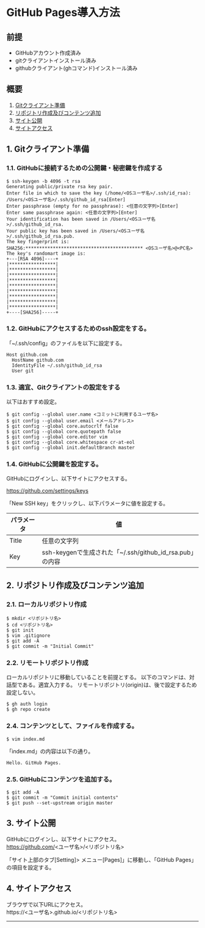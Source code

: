 # GitHub Pages導入方法

## 前提

- GitHubアカウント作成済み
- gitクライアントインストール済み
- githubクライアント(ghコマンド)インストール済み

## 概要

1. [Gitクライアント準備](#1-gitクライアント準備)
2. [リポジトリ作成及びコンテンツ追加](#2-リポジトリ作成及びコンテンツ追加)
3. [サイト公開](#3-サイト公開)
4. [サイトアクセス](#4-サイトアクセス)

## 1. Gitクライアント準備

### 1.1. GitHubに接続するための公開鍵・秘密鍵を作成する

```console
$ ssh-keygen -b 4096 -t rsa
Generating public/private rsa key pair.
Enter file in which to save the key (/home/<OSユーザ名>/.ssh/id_rsa): /Users/<OSユーザ名>/.ssh/github_id_rsa[Enter]
Enter passphrase (empty for no passphrase): <任意の文字列>[Enter]
Enter same passphrase again: <任意の文字列>[Enter]
Your identification has been saved in /Users/<OSユーザ名>/.ssh/github_id_rsa.
Your public key has been saved in /Users/<OSユーザ名>/.ssh/github_id_rsa.pub.
The key fingerprint is:
SHA256:******************************************* <OSユーザ名>@<PC名>
The key's randomart image is:
+---[RSA 4096]----+
|*****************|
|*****************|
|*****************|
|*****************|
|*****************|
|*****************|
|*****************|
|*****************|
|*****************|
+----[SHA256]-----+
```

### 1.2. GitHubにアクセスするためのssh設定をする。

「~/.ssh/config」のファイルを以下に設定する。

```text
Host github.com
  HostName github.com
  IdentityFile ~/.ssh/github_id_rsa
  User git
```

### 1.3. 適宜、Gitクライアントの設定をする

以下はおすすめ設定。

```console
$ git config --global user.name <コミットに利用するユーザ名>
$ git config --global user.email <メールアドレス>
$ git config --global core.autocrlf false
$ git config --global core.quotepath false
$ git config --global core.editor vim
$ git config --global core.whitespace cr-at-eol
$ git config --global init.defaultBranch master
```

### 1.4. GitHubに公開鍵を設定する。

GitHubにログインし、以下サイトにアクセスする。  

<https://github.com/settings/keys>

「New SSH key」をクリックし、以下パラメータに値を設定する。

| パラメータ  | 値                                                       |
| ----------- | -------------------------------------------------------- |
| Title       | 任意の文字列                                             |
| Key         | ssh-keygenで生成された「~/.ssh/github_id_rsa.pub」の内容 |

## 2. リポジトリ作成及びコンテンツ追加

### 2.1. ローカルリポジトリ作成

```console
$ mkdir <リポジトリ名>
$ cd <リポジトリ名>
$ git init
$ vim .gitignore
$ git add -A
$ git commit -m "Initial Commit"
```

### 2.2. リモートリポジトリ作成

ローカルリポジトリに移動していることを前提とする。
以下のコマンドは、対話型である。適宜入力する。
リモートリポジトリ(origin)は、後で設定するため設定しない。
```console
$ gh auth login
$ gh repo create
```

### 2.4. コンテンツとして、ファイルを作成する。

```console
$ vim index.md
```

「index.md」の内容は以下の通り。

```text
Hello. GitHub Pages.
```

### 2.5. GitHubにコンテンツを追加する。

```console
$ git add -A
$ git commit -m "Commit initial contents"
$ git push --set-upstream origin master
```

## 3. サイト公開

GitHubにログインし、以下サイトにアクセス。  
https://github.com/<ユーザ名>/<リポジトリ名>

「サイト上部のタブ[Setting]> メニュー[Pages]」に移動し、「GitHub Pages」の項目を設定する。

## 4. サイトアクセス

ブラウザで以下URLにアクセス。  
https://<ユーザ名>.github.io/<リポジトリ名>

---
